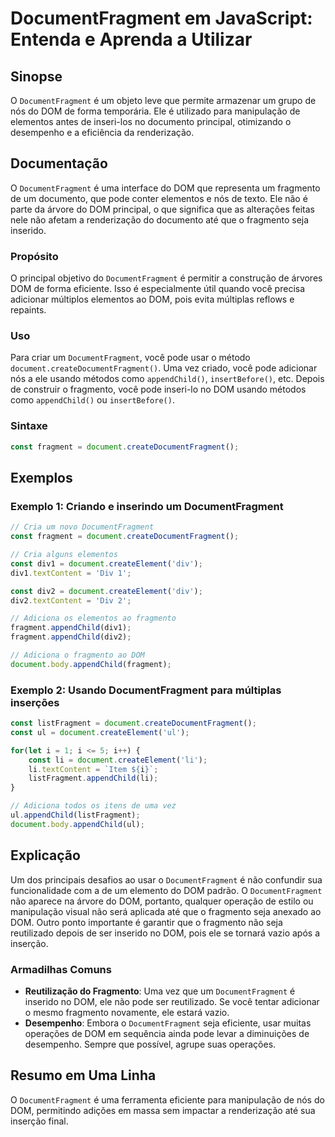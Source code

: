<!--
Meta Description: # DocumentFragment em JavaScript: Entenda e Aprenda a Utilizar ## Sinopse O `DocumentFragment` é um objeto leve que permite armazenar um grupo de nós ...
Meta Keywords: dom, documentfragment, que, document, fragmento
-->

# DocumentFragment em JavaScript: Entenda e Aprenda a Utilizar

## Sinopse
O `DocumentFragment` é um objeto leve que permite armazenar um grupo de nós do DOM de forma temporária. Ele é utilizado para manipulação de elementos antes de inseri-los no documento principal, otimizando o desempenho e a eficiência da renderização.

## Documentação
O `DocumentFragment` é uma interface do DOM que representa um fragmento de um documento, que pode conter elementos e nós de texto. Ele não é parte da árvore do DOM principal, o que significa que as alterações feitas nele não afetam a renderização do documento até que o fragmento seja inserido.

### Propósito
O principal objetivo do `DocumentFragment` é permitir a construção de árvores DOM de forma eficiente. Isso é especialmente útil quando você precisa adicionar múltiplos elementos ao DOM, pois evita múltiplas reflows e repaints.

### Uso
Para criar um `DocumentFragment`, você pode usar o método `document.createDocumentFragment()`. Uma vez criado, você pode adicionar nós a ele usando métodos como `appendChild()`, `insertBefore()`, etc. Depois de construir o fragmento, você pode inseri-lo no DOM usando métodos como `appendChild()` ou `insertBefore()`.

### Sintaxe
```javascript
const fragment = document.createDocumentFragment();
```

## Exemplos

### Exemplo 1: Criando e inserindo um DocumentFragment
```javascript
// Cria um novo DocumentFragment
const fragment = document.createDocumentFragment();

// Cria alguns elementos
const div1 = document.createElement('div');
div1.textContent = 'Div 1';

const div2 = document.createElement('div');
div2.textContent = 'Div 2';

// Adiciona os elementos ao fragmento
fragment.appendChild(div1);
fragment.appendChild(div2);

// Adiciona o fragmento ao DOM
document.body.appendChild(fragment);
```

### Exemplo 2: Usando DocumentFragment para múltiplas inserções
```javascript
const listFragment = document.createDocumentFragment();
const ul = document.createElement('ul');

for(let i = 1; i <= 5; i++) {
    const li = document.createElement('li');
    li.textContent = `Item ${i}`;
    listFragment.appendChild(li);
}

// Adiciona todos os itens de uma vez
ul.appendChild(listFragment);
document.body.appendChild(ul);
```

## Explicação
Um dos principais desafios ao usar o `DocumentFragment` é não confundir sua funcionalidade com a de um elemento do DOM padrão. O `DocumentFragment` não aparece na árvore do DOM, portanto, qualquer operação de estilo ou manipulação visual não será aplicada até que o fragmento seja anexado ao DOM. Outro ponto importante é garantir que o fragmento não seja reutilizado depois de ser inserido no DOM, pois ele se tornará vazio após a inserção.

### Armadilhas Comuns
- **Reutilização do Fragmento**: Uma vez que um `DocumentFragment` é inserido no DOM, ele não pode ser reutilizado. Se você tentar adicionar o mesmo fragmento novamente, ele estará vazio.
- **Desempenho**: Embora o `DocumentFragment` seja eficiente, usar muitas operações de DOM em sequência ainda pode levar a diminuições de desempenho. Sempre que possível, agrupe suas operações.

## Resumo em Uma Linha
O `DocumentFragment` é uma ferramenta eficiente para manipulação de nós do DOM, permitindo adições em massa sem impactar a renderização até sua inserção final.